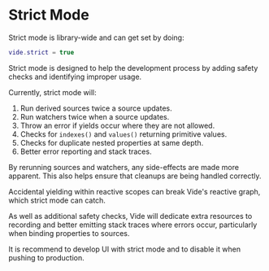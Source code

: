 # Strict Mode

Strict mode is library-wide and can get set by doing:

```lua
vide.strict = true
```

Strict mode is designed to help the development process by adding safety checks
and identifying improper usage.

Currently, strict mode will:

1. Run derived sources twice a source updates.
2. Run watchers twice when a source updates.
3. Throw an error if yields occur where they are not allowed.
4. Checks for `indexes()` and `values()` returning primitive values.
5. Checks for duplicate nested properties at same depth.
6. Better error reporting and stack traces.

By rerunning sources and watchers, any side-effects are made more apparent.
This also helps ensure that cleanups are being handled correctly.

Accidental yielding within reactive scopes can break Vide's reactive graph,
which strict mode can catch.

As well as additional safety checks, Vide will dedicate extra resources to
recording and better emitting stack traces where errors occur, particularly
when binding properties to sources.

It is recommend to develop UI with strict mode and to disable it when pushing to
production.
